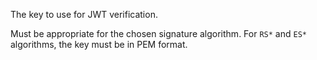 The key to use for JWT verification.

Must be appropriate for the chosen signature algorithm. For `RS*` and `ES*` algorithms, the key must be in PEM format.
